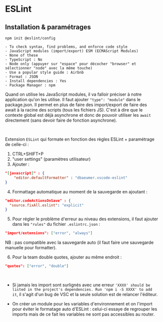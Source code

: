 # ESLint

## Installation & paramétrages

`npm init @eslint/config`

```
- To check syntax, find problems, and enforce code style
- JavaScript modules (import/export) ESM (ECMAScript Modules)
- None of these
- TypeScript : No
- Node only (appuyer sur "espace" pour décocher "browser" et sélectionner "node" avec la même touche)
- Use a popular style guide : Airbnb
- Format : JSON
- Install dependencies : Yes
- Package Manager : npm
```

Quand on utilise les JavaScript modules, il va falloir préciser à notre application qu'on les utilise. Il faut ajouter `"type": "module"` dans le package.json. Il permet en plus de faire des import/export de faire des await à la racine des scripts (tous les fichiers JS). C'est à dire que le contexte global est déjà asynchrone et donc de pouvoir utiliser les `await` directement (sans devoir faire de fonction asynchrone).

<br/>

Extension `ESLint` qui formate en fonction des règles ESLint + paramétrage de celle-ci :
1. CTRL+SHIFT+P
2. "user settings" (paramètres utilisateur)
3. Ajouter :
```json
"[javascript]" : {
    "editor.defaultFormatter" : "dbaeumer.vscode-eslint"
}
```
4. Formattage automatique au moment de la sauvegarde en ajoutant :
```json
"editor.codeActionsOnSave" : {
  "source.fixAll.eslint": "explicit"
}
```
5. Pour régler le problème d'erreur au niveau des extensions, il faut ajouter dans les `"rules"` du fichier `.eslintrc.json` : 
```json
"import/extensions": ["error", "always"]
```
NB : pas compatible avec la sauvegarde auto (il faut faire une sauvegarde manuelle pour formatter).  

6. Pour la team double quotes, ajouter au même endroit :
```json
"quotes": ["error", "double"]
```
<br/>  

- Si jamais les import sont surlignés avec une erreur `'XXXX' should be listed in the project's dependencies. Run 'npm i -S XXXX' to add it`, il s'agit d'un bug de VSC et la seule solution est de relancer l'éditeur.

- On créer un module pour les variables d'environnement et on l'import pour éviter le formatage auto d'ESLint : celui-ci essaye de regrouper les imports mais de ce fait les variables ne sont pas accessibles au router.
